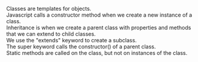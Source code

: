 Classes are templates for objects.<br>
Javascript calls a constructor method when we create a new instance of a class.<br>
Inheritance is when we create a parent class with properties and methods that we can extend to child classes.<br>
We use the "extends" keyword to create a subclass.<br>
The super keyword calls the constructor() of a parent class.<br>
Static methods are called on the class, but not on instances of the class.<br>
